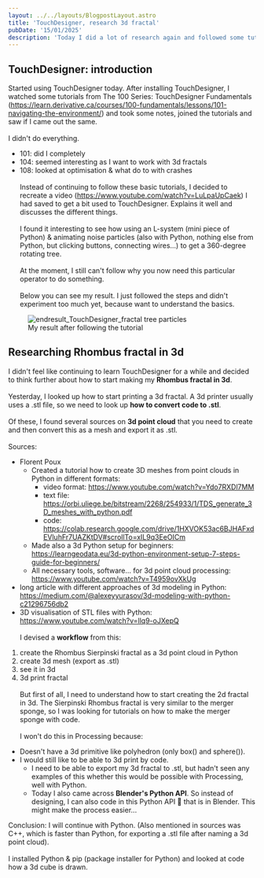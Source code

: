 ```yaml
---
layout: ../../layouts/BlogpostLayout.astro
title: 'TouchDesigner, research 3d fractal'
pubDate: '15/01/2025'
description: 'Today I did a lot of research again and followed some tutorials including in TouchDesigner.'
---
```

## TouchDesigner: introduction
Started using TouchDesigner today. After installing TouchDesigner, I watched some tutorials from The 100 Series: TouchDesigner Fundamentals (https://learn.derivative.ca/courses/100-fundamentals/lessons/101-navigating-the-environment/) and took some notes, joined the tutorials and saw if I came out the same.
\
\
I didn't do everything. 
- 101: did I completely
- 104: seemed interesting as I want to work with 3d fractals
- 108: looked at optimisation & what do to with crashes
\
\
Instead of continuing to follow these basic tutorials, I decided to recreate a video (https://www.youtube.com/watch?v=LuLpaUpCaek) I had saved to get a bit used to TouchDesigner. Explains it well and discusses the different things. 
\
\
I found it interesting to see how using an L-system (mini piece of Python) & animating noise particles (also with Python, nothing else from Python, but clicking buttons, connecting wires...) to get a 360-degree rotating tree.
\
\
At the moment, I still can't follow why you now need this particular operator to do something.
\
\
Below you can see my result. I just followed the steps and didn't experiment too much yet, because want to understand the basics.
<figure>
  <img src="/result_fractal_tree_particles.png" alt="endresult_TouchDesigner_fractal tree particles" title="Fractal tree with particles">
  <figcaption>My result after following the tutorial</figcaption>
</figure>

## Researching Rhombus fractal in 3d
I didn't feel like continuing to learn TouchDesigner for a while and decided to think further about how to start making my **Rhombus fractal in 3d**. 
\
\
Yesterday, I looked up how to start printing a 3d fractal. A 3d printer usually uses a .stl file, so we need to look up **how to convert code to .stl**.
\
\
Of these, I found several sources on **3d point cloud** that you need to create and then convert this as a mesh and export it as .stl.
\
\
Sources:
- Florent Poux
    - Created a tutorial how to create 3D meshes from point clouds in Python in different formats:
        - video format: https://www.youtube.com/watch?v=Ydo7RXDl7MM
        - text file: https://orbi.uliege.be/bitstream/2268/254933/1/TDS_generate_3D_meshes_with_python.pdf
        - code: https://colab.research.google.com/drive/1HXVOK53ac6BJHAFxdEVluhFr7UAZKtDV#scrollTo=xIL9q3EeOICm
    - Made also a 3d Python setup for beginners: https://learngeodata.eu/3d-python-environment-setup-7-steps-guide-for-beginners/
    - All necessary tools, software... for 3d point cloud processing: https://www.youtube.com/watch?v=T4959ovXkUg
- long article with different approaches of 3d modeling in Python: https://medium.com/@alexeyyurasov/3d-modeling-with-python-c21296756db2
- 3D visualisation of STL files with Python: https://www.youtube.com/watch?v=llq9-oJXepQ
<br><br>
I devised a **workflow** from this:
1. create the Rhombus Sierpinski fractal as a 3d point cloud in Python
2. create 3d mesh (export as .stl)
3. see it in 3d
4. 3d print fractal
\
\
But first of all, I need to understand how to start creating the 2d fractal in 3d. The Sierpinski Rhombus fractal is very similar to the merger sponge, so I was looking for tutorials on how to make the merger sponge with code.
\
\
I won't do this in Processing because:

- Doesn't have a 3d primitive like polyhedron (only box() and sphere()).
- I would still like to be able to 3d print by code. 
    - I need to be able to export my 3d fractal to .stl, but hadn't seen any examples of this whether this would be possible with Processing, well with Python.
    - Today I also came across **Blender's Python API**. So instead of designing, I can also code in this Python API 🤔 that is in Blender. This might make the process easier...<br>

Conclusion: I will continue with Python. (Also mentioned in sources was C++, which is faster than Python, for exporting a .stl file after naming a 3d point cloud).
\
\
I installed Python & pip (package installer for Python) and looked at code how a 3d cube is drawn.